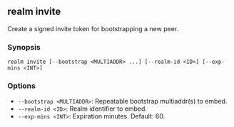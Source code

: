 ## realm invite

Create a signed invite token for bootstrapping a new peer.

### Synopsis

```
realm invite [--bootstrap <MULTIADDR> ...] [--realm-id <ID>] [--exp-mins <INT>]
```

### Options

- `--bootstrap <MULTIADDR>`: Repeatable bootstrap multiaddr(s) to embed.
- `--realm-id <ID>`: Realm identifier to embed.
- `--exp-mins <INT>`: Expiration minutes. Default: 60.


